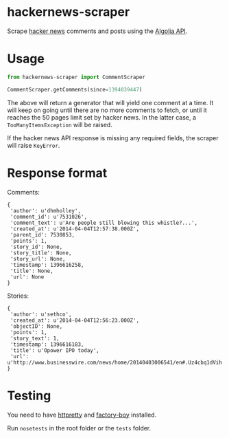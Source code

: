 hackernews-scraper
==================

Scrape [hacker news](https://news.ycombinator.com) comments and posts
using the [Algolia API](http://hn.algolia.com/api/).


Usage
=====

```python
from hackernews-scraper import CommentScraper

CommentScraper.getComments(since=1394039447)
```

The above will return a generator that will yield one comment at a time.
It will keep on going until there are no more comments to fetch, or until
it reaches the 50 pages limit set by hacker news. In the latter case, a
`TooManyItemsException` will be raised.

If the hacker news API response is missing any required fields, the scraper
will raise `KeyError`.


Response format
===============

Comments:
```
{
 'author': u'dhmholley',
 'comment_id': u'7531026',
 'comment_text': u'Are people still blowing this whistle?...',
 'created_at': u'2014-04-04T12:57:38.000Z',
 'parent_id': 7530853,
 'points': 1,
 'story_id': None,
 'story_title': None,
 'story_url': None,
 'timestamp': 1396616258,
 'title': None,
 'url': None
}
```

Stories:
```
{
 'author': u'sethco',
 'created_at': u'2014-04-04T12:56:23.000Z',
 'objectID': None,
 'points': 1,
 'story_text': 1,
 'timestamp': 1396616183,
 'title': u'Opower IPO today',
 'url': u'http://www.businesswire.com/news/home/20140403006541/en#.Uz4cbq1dVih'
}
```

Testing
=======

You need to have [httpretty](https://github.com/gabrielfalcao/HTTPretty)
and [factory-boy](https://github.com/rbarrois/factory_boy) installed.

Run `nosetests` in the root folder or the `tests` folder.
